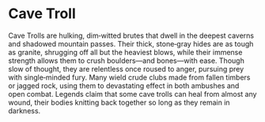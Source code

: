 # Cave Troll

Cave Trolls are hulking, dim‑witted brutes that dwell in the deepest caverns and shadowed mountain passes. Their thick, stone‑gray hides are as tough as granite, shrugging off all but the heaviest blows, while their immense strength allows them to crush boulders—and bones—with ease. Though slow of thought, they are relentless once roused to anger, pursuing prey with single‑minded fury. Many wield crude clubs made from fallen timbers or jagged rock, using them to devastating effect in both ambushes and open combat. Legends claim that some cave trolls can heal from almost any wound, their bodies knitting back together so long as they remain in darkness.

